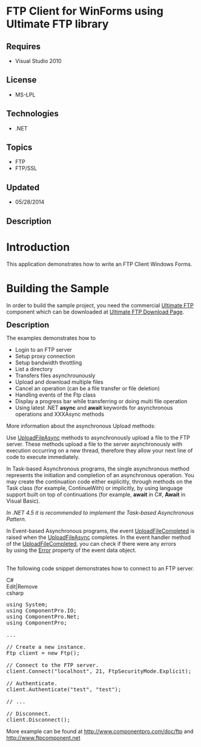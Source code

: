 # FTP Client for WinForms using Ultimate FTP library
## Requires
- Visual Studio 2010
## License
- MS-LPL
## Technologies
- .NET
## Topics
- FTP
- FTP/SSL
## Updated
- 05/28/2014
## Description

<h1>Introduction</h1>
<p>This application demonstrates how to write an FTP Client Windows Forms<em>.<br>
</em></p>
<h1><span>Building the Sample</span></h1>
<p>In order to build the sample project, you need the commercial <a href="http://www.componentpro.com/ftp.net/">
Ultimate FTP</a> component which can be downloaded at <a href="http://www.componentpro.com/download/?name=UltimateFtp">
Ultimate FTP Download Page</a>.</p>
<p><span style="font-size:20px; font-weight:bold">Description</span></p>
<p>The examples demonstrates how to</p>
<ul>
<li>Login to an FTP server </li><li>Setup proxy connection </li><li>Setup bandwidth throttling </li><li>List a directory </li><li>Transfers files asynchrounously </li><li>Upload and download multiple files </li><li>Cancel an operation (can be a file transfer or file deletion) </li><li>Handling events of the Ftp class </li><li>Display a progress bar while transferring or doing multi file operation </li><li>Using latest .NET <strong>async</strong> and <strong>await</strong> keywords for asynchronous operations and XXXAsync methods
</li></ul>
<p>More information about the asynchronous Upload methods:</p>
<p>Use <a href="http://www.componentpro.com/doc/ftp/ComponentPro.Net.Ftp.UploadFileAsync.htm">
UploadFileAsync</a> methods to asynchronously&nbsp;upload a file&nbsp;to&nbsp;the&nbsp;FTP server. These methods&nbsp;upload a file&nbsp;to&nbsp;the&nbsp;server&nbsp;asynchronously with execution occurring on a new thread, therefore they allow your next line
 of code to execute immediately.</p>
<p>In Task-based Asynchronous programs, the single asynchronous method represents the initiation and completion of an asynchronous operation.&nbsp;You may create the continuation code either explicitly, through methods on the Task class (for example, ContinueWith)
 or implicitly, by using language support built on top of continuations (for example,
<strong>await</strong> in C#, <strong>Await</strong> in Visual Basic).</p>
<p><em>In .NET 4.5 it is recommended to implement the Task-based Asynchronous Pattern.</em></p>
<p>In Event-based Asynchronous programs, the event <a href="http://www.componentpro.com/doc/ftp/ComponentPro.Net.Ftp.UploadFileCompleted.htm">
UploadFileCompleted</a> is raised when the <a href="http://www.componentpro.com/doc/ftp/ComponentPro.Net.Ftp.UploadFileAsync.htm">
UploadFileAsync</a> completes. In the event handler method of the <a href="http://www.componentpro.com/doc/ftp/ComponentPro.Net.Ftp.UploadFileCompleted.htm">
UploadFileCompleted</a>, you can check if there were any errors by&nbsp;using the&nbsp;<a href="http://msdn.microsoft.com/en-us/library/system.componentmodel.asynccompletedeventargs.error">Error</a> property of the event data object.</p>
<p><br>
The following code snippet demonstrates how to connect to an FTP server.</p>
<div class="scriptcode">
<div class="pluginEditHolder" pluginCommand="mceScriptCode">
<div class="title"><span>C#</span></div>
<div class="pluginLinkHolder"><span class="pluginEditHolderLink">Edit</span>|<span class="pluginRemoveHolderLink">Remove</span></div>
<span class="hidden">csharp</span>

<div class="preview">
<pre class="csharp"><span class="cs__keyword">using</span>&nbsp;System;&nbsp;
<span class="cs__keyword">using</span>&nbsp;ComponentPro.IO;&nbsp;
<span class="cs__keyword">using</span>&nbsp;ComponentPro.Net;&nbsp;
<span class="cs__keyword">using</span>&nbsp;ComponentPro;&nbsp;
&nbsp;
...&nbsp;
&nbsp;
<span class="cs__com">//&nbsp;Create&nbsp;a&nbsp;new&nbsp;instance.</span>&nbsp;
Ftp&nbsp;client&nbsp;=&nbsp;<span class="cs__keyword">new</span>&nbsp;Ftp();&nbsp;
&nbsp;
<span class="cs__com">//&nbsp;Connect&nbsp;to&nbsp;the&nbsp;FTP&nbsp;server.</span>&nbsp;
client.Connect(<span class="cs__string">&quot;localhost&quot;</span>,&nbsp;<span class="cs__number">21</span>,&nbsp;FtpSecurityMode.Explicit);&nbsp;
&nbsp;
<span class="cs__com">//&nbsp;Authenticate.</span>&nbsp;
client.Authenticate(<span class="cs__string">&quot;test&quot;</span>,&nbsp;<span class="cs__string">&quot;test&quot;</span>);&nbsp;
&nbsp;
<span class="cs__com">//&nbsp;...</span>&nbsp;
&nbsp;
<span class="cs__com">//&nbsp;Disconnect.</span>&nbsp;
client.Disconnect();</pre>
</div>
</div>
</div>
<p>More example can be found at <a href="http://www.componentpro.com/doc/ftp">http://www.componentpro.com/doc/ftp</a> and
<a href="http://www.ftpcomponent.net">http://www.ftpcomponent.net</a></p>
